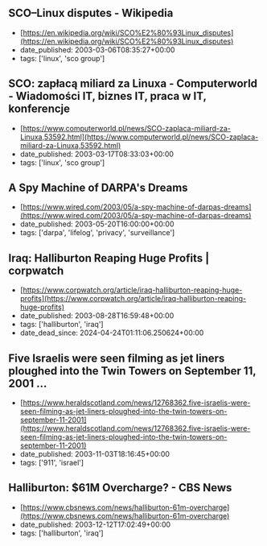  ## SCO–Linux disputes - Wikipedia
 - [https://en.wikipedia.org/wiki/SCO%E2%80%93Linux_disputes](https://en.wikipedia.org/wiki/SCO%E2%80%93Linux_disputes)
 - date_published: 2003-03-06T08:35:27+00:00
 - tags: ['linux', 'sco group']

 ## SCO: zapłacą miliard za Linuxa -  Computerworld - Wiadomości IT, biznes IT, praca w IT, konferencje
 - [https://www.computerworld.pl/news/SCO-zaplaca-miliard-za-Linuxa,53592.html](https://www.computerworld.pl/news/SCO-zaplaca-miliard-za-Linuxa,53592.html)
 - date_published: 2003-03-17T08:33:03+00:00
 - tags: ['linux', 'sco group']

 ## A Spy Machine of DARPA's Dreams
 - [https://www.wired.com/2003/05/a-spy-machine-of-darpas-dreams](https://www.wired.com/2003/05/a-spy-machine-of-darpas-dreams)
 - date_published: 2003-05-20T16:00:00+00:00
 - tags: ['darpa', 'lifelog', 'privacy', 'surveillance']

 ## Iraq: Halliburton Reaping Huge Profits | corpwatch
 - [https://www.corpwatch.org/article/iraq-halliburton-reaping-huge-profits](https://www.corpwatch.org/article/iraq-halliburton-reaping-huge-profits)
 - date_published: 2003-08-28T16:59:48+00:00
 - tags: ['halliburton', 'iraq']
 - date_dead_since: 2024-04-24T01:11:06.250624+00:00

 ## Five Israelis were seen filming as jet liners ploughed into the Twin Towers on September 11, 2001 ...
 - [https://www.heraldscotland.com/news/12768362.five-israelis-were-seen-filming-as-jet-liners-ploughed-into-the-twin-towers-on-september-11-2001](https://www.heraldscotland.com/news/12768362.five-israelis-were-seen-filming-as-jet-liners-ploughed-into-the-twin-towers-on-september-11-2001)
 - date_published: 2003-11-03T18:16:45+00:00
 - tags: ['911', 'israel']

 ## Halliburton: $61M Overcharge? - CBS News
 - [https://www.cbsnews.com/news/halliburton-61m-overcharge](https://www.cbsnews.com/news/halliburton-61m-overcharge)
 - date_published: 2003-12-12T17:02:49+00:00
 - tags: ['halliburton', 'iraq']

